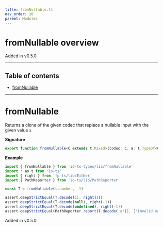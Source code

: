 ```yaml
---
title: fromNullable.ts
nav_order: 10
parent: Modules
---
```


# fromNullable overview

Added in v0.5.0

---

<h2 class="text-delta">Table of contents</h2>

- [fromNullable](#fromnullable)

---

# fromNullable

Returns a clone of the given codec that replace a nullable input with the given value `a`

**Signature**

```ts
export function fromNullable<C extends t.Mixed>(codec: C, a: t.TypeOf<C>, name = `fromNullable(${codec.name})`): C { ... }
```

**Example**

```ts
import { fromNullable } from 'io-ts-types/lib/fromNullable'
import * as t from 'io-ts'
import { right } from 'fp-ts/lib/Either'
import { PathReporter } from 'io-ts/lib/PathReporter'

const T = fromNullable(t.number, -1)

assert.deepStrictEqual(T.decode(1), right(1))
assert.deepStrictEqual(T.decode(null), right(-1))
assert.deepStrictEqual(T.decode(undefined), right(-1))
assert.deepStrictEqual(PathReporter.report(T.decode('a')), ['Invalid value "a" supplied to : fromNullable(number)'])
```

Added in v0.5.0

